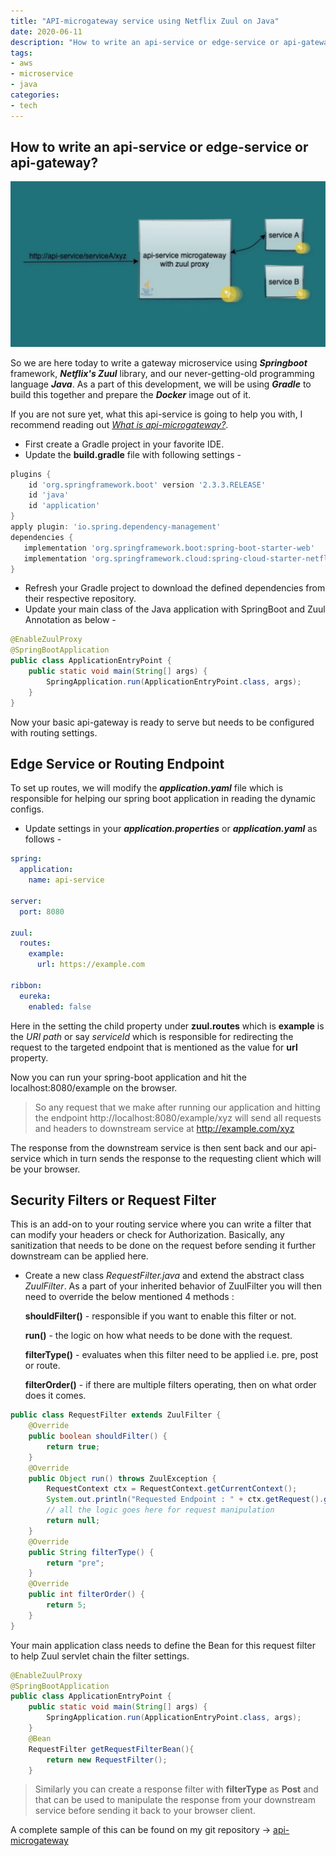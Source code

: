 ```yaml
---
title: "API-microgateway service using Netflix Zuul on Java"
date: 2020-06-11
description: "How to write an api-service or edge-service or api-gateway?"
tags: 
- aws
- microservice
- java
categories:
- tech
---
```


## How to write an api-service or edge-service or api-gateway?

![s3-and-lambda](assets/images/tech/api-service.jpeg)

So we are here today to write a gateway microservice using ***Springboot*** framework, ***Netflix's Zuul*** library, and our never-getting-old programming language ***Java***.  As a part of this development, we will be using ***Gradle*** to build this together and prepare the ***Docker*** image out of it. 

If you are not sure yet, what this api-service is going to help you with, I recommend reading out  [*What is api-microgateway?*](https://blog.devutkarsh.com/api-gateway-vs-edge-proxy-service-vs-api-microgateway). 

- First create a Gradle project in your favorite IDE.
- Update the **build.gradle** file with following settings -

```gradle
plugins {
	id 'org.springframework.boot' version '2.3.3.RELEASE'
	id 'java'
	id 'application'
}
apply plugin: 'io.spring.dependency-management'
dependencies {
   implementation 'org.springframework.boot:spring-boot-starter-web'
   implementation 'org.springframework.cloud:spring-cloud-starter-netflix-zuul'
}
```
- Refresh your Gradle project to download the defined dependencies from their respective repository.
- Update your main class of the Java application with SpringBoot and Zuul Annotation as below -

```java
@EnableZuulProxy
@SpringBootApplication
public class ApplicationEntryPoint {
	public static void main(String[] args) {
		SpringApplication.run(ApplicationEntryPoint.class, args);
	}
}
```

Now your basic api-gateway is ready to serve but needs to be configured with routing settings.

## Edge Service or Routing Endpoint 
To set up routes, we will modify the ***application.yaml*** file which is responsible for helping our spring boot application in reading the dynamic configs.

- Update settings in your ***application.properties*** or ***application.yaml*** as follows -

```yaml
spring:
  application:
    name: api-service

server:
  port: 8080
  
zuul:
  routes:
    example:
      url: https://example.com

ribbon:
  eureka:
    enabled: false
```
Here in the setting the child property under **zuul.routes** which is **example** is the *URI path* or say *serviceId* which is responsible for redirecting the request to the targeted endpoint that is mentioned as the value for **url** property.

Now you can run your spring-boot application and hit the localhost:8080/example on the browser.

> So any request that we make after running our application and hitting the endpoint
> http://localhost:8080/example/xyz 
> will send all requests and headers to downstream service at http://example.com/xyz

The response from the downstream service is then sent back and our api-service which in turn sends the response to the requesting client which will be your browser.

## Security Filters or Request Filter 
This is an add-on to your routing service where you can write a filter that can modify your headers or check for Authorization. Basically, any sanitization that needs to be done on the request before sending it further downstream can be applied here.

- Create a new class *RequestFilter.java* and extend the abstract class *ZuulFilter*. As a part of your inherited behavior of ZuulFilter you will then need to override the below mentioned 4 methods :

    **shouldFilter()** - responsible if you want to enable this filter or not.

    **run()** - the logic on how what needs to be done with the request.

    **filterType()** - evaluates when this filter need to be applied i.e. pre, post or route.

    **filterOrder()** - if there are multiple filters operating, then on what order does it comes.

```java
public class RequestFilter extends ZuulFilter {
    @Override
    public boolean shouldFilter() {
        return true;
    }
    @Override
    public Object run() throws ZuulException { 
        RequestContext ctx = RequestContext.getCurrentContext();
        System.out.println("Requested Endpoint : " + ctx.getRequest().getRequestURI());
        // all the logic goes here for request manipulation
        return null;
    }
    @Override
    public String filterType() {
        return "pre";
    }
    @Override
    public int filterOrder() {
        return 5;
    }
}
```

Your main application class needs to define the Bean for this request filter to help Zuul servlet chain the filter settings.
```java
@EnableZuulProxy
@SpringBootApplication
public class ApplicationEntryPoint {
	public static void main(String[] args) {
		SpringApplication.run(ApplicationEntryPoint.class, args);
	}
	@Bean
	RequestFilter getRequestFilterBean(){
		return new RequestFilter();
	}
```


> Similarly you can create a response filter with **filterType** as **Post** and that can be used to manipulate the response from your downstream service before sending it back to your browser client.

A complete sample of this can be found on my git repository -> [api-microgateway](https://github.com/devutkarsh/gateway-service) 








